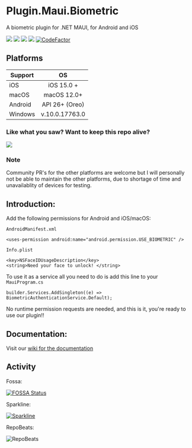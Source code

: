# Plugin.Maui.Biometric

A biometric plugin for .NET MAUI, for Android and iOS 

<div>
   <a href="https://www.nuget.org/packages/Plugin.Maui.Biometric"><img src="https://img.shields.io/nuget/v/Plugin.Maui.Biometric?color=blue&logo=nuget"></a>
   <a href="https://www.nuget.org/packages/Plugin.Maui.Biometric"><img src="https://img.shields.io/nuget/dt/Plugin.Maui.Biometric.svg"></a>
<a href="https://app.fossa.com/projects/git%2Bgithub.com%2FFreakyAli%2FPlugin.Maui.Biometric?ref=badge_shield" alt="FOSSA Status"><img src="https://app.fossa.com/api/projects/git%2Bgithub.com%2FFreakyAli%2FPlugin.Maui.Biometric.svg?type=shield"/></a>
   <a href="./LICENSE"><img src="https://img.shields.io/github/license/freakyali/plugin.maui.biometric"></a>
   <a href="https://www.codefactor.io/repository/github/freakyali/plugin.maui.biometric"><img src="https://www.codefactor.io/repository/github/freakyali/plugin.maui.biometric/badge" alt="CodeFactor" /></a>   
</div>


## Platforms

| Support       | OS            |
| ------------- |:-------------:|
| iOS             | iOS 15.0 + |
| macOS    | macOS 12.0+|
| Android    | API 26+ (Oreo) | 
| Windows    | v.10.0.17763.0 |


### Like what you saw? Want to keep this repo alive?
[![](https://miro.medium.com/max/600/0*wrBJU05A3BULKcWA.gif)](https://www.buymeacoffee.com/FreakyAli)

### Note

Community PR's for the other platforms are welcome but I will personally not be able to maintain the other platforms, due to shortage of time and unavailablity of devices for testing.

## Introduction:

Add the following permissions for Android and iOS/macOS:

`AndroidManifest.xml`

    <uses-permission android:name="android.permission.USE_BIOMETRIC" />

`Info.plist`

    <key>NSFaceIDUsageDescription</key>
    <string>Need your face to unlock! </string>

To use it as a service all you need to do is add this line to your `MauiProgram.cs`

```
builder.Services.AddSingleton((e) => BiometricAuthenticationService.Default);
```

No runtime permission requests are needed, and this is it, you're ready to use our plugin!!

## Documentation: 

Visit our [wiki for the documentation](https://github.com/FreakyAli/Plugin.Maui.Biometric/wiki)

## Activity 

Fossa: 

[![FOSSA Status](https://app.fossa.com/api/projects/git%2Bgithub.com%2FFreakyAli%2FPlugin.Maui.Biometric.svg?type=large)](https://app.fossa.com/projects/git%2Bgithub.com%2FFreakyAli%2FPlugin.Maui.Biometric?ref=badge_large)

Sparkline: 

[![Sparkline](https://stars.medv.io/FreakyAli/Plugin.Maui.Biometric.svg)](https://stars.medv.io/FreakyAli/Plugin.Maui.Biometric)

RepoBeats:

![RepoBeats](https://repobeats.axiom.co/api/embed/e3f0038f99b974cafcd3c67b7d90e1d55c17a2c8.svg "Repobeats analytics image")
